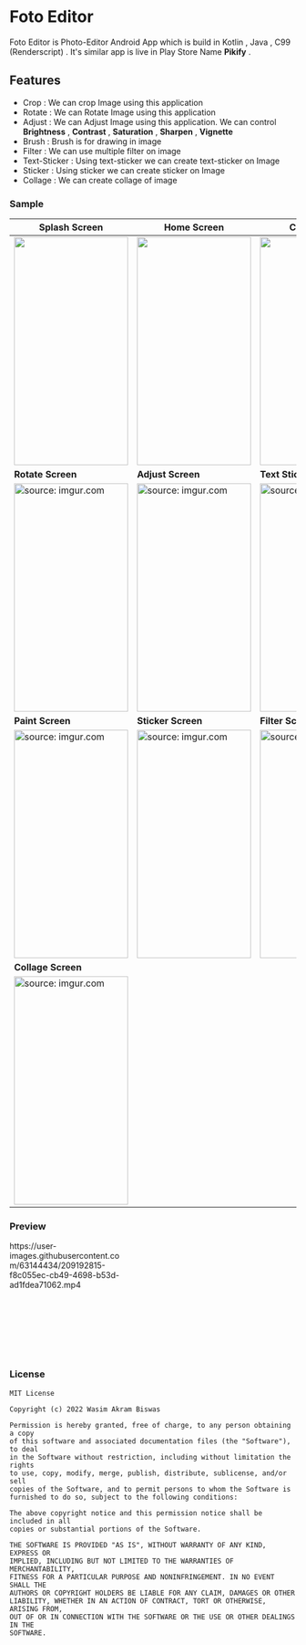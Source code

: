 # Foto Editor

Foto Editor is Photo-Editor Android App which is build in Kotlin , Java , C99 (Renderscript) . It's
similar app is live in Play Store Name <b>Pikify</b> .

## Features

- Crop : We can crop Image using this application
- Rotate : We can Rotate Image using this application
- Adjust : We can Adjust Image using this application. We can control **Brightness** , **Contrast**
  , **Saturation** , **Sharpen** , **Vignette**
- Brush : Brush is for drawing in image
- Filter : We can use multiple filter on image
- Text-Sticker : Using text-sticker we can create text-sticker on Image
- Sticker : Using sticker we can create sticker on Image
- Collage : We can create collage of image

### Sample

| Splash Screen                                                                                    | Home Screen                                                                                      | Crop Screen                                                                                      |  
|--------------------------------------------------------------------------------------------------|--------------------------------------------------------------------------------------------------|--------------------------------------------------------------------------------------------------|
| <img height="400" width="200" src="https://i.imgur.com/g6p25nB.jpg"/>                            | <img height="400" width="200" src="https://i.imgur.com/0L5vKLu.jpg"/>                            | <img height="400" width="200" src="https://i.imgur.com/zR46eZI.jpg"/>                            |
| **Rotate Screen**                                                                                | **Adjust Screen**                                                                                | **Text Sticker**                                                                                 |
| <img height="400" width="200" src="https://i.imgur.com/AsBes26.jpg" title="source: imgur.com" /> | <img height="400" width="200" src="https://i.imgur.com/qJDPKDV.jpg" title="source: imgur.com" /> | <img height="400" width="200" src="https://i.imgur.com/7k4T3yT.jpg" title="source: imgur.com" /> |
| **Paint Screen**                                                                                 | **Sticker Screen**                                                                               | **Filter Screen**                                                                                |
| <img height="400" width="200" src="https://i.imgur.com/SywPduG.jpg" title="source: imgur.com" /> | <img height="400" width="200" src="https://i.imgur.com/azYfSg5.jpg" title="source: imgur.com" /> | <img height="400" width="200" src="https://i.imgur.com/wVhKzg5.jpg" title="source: imgur.com" /> |
| **Collage Screen**                                                                               |
| <img height="400" width="200" src="https://i.imgur.com/UDYg2vf.jpg" title="source: imgur.com" /> |

### Preview 
 
<div style="height:200px ; width:200px">
https://user-images.githubusercontent.com/63144434/209192815-f8c055ec-cb49-4698-b53d-ad1fdea71062.mp4
</div>


### License

```
MIT License

Copyright (c) 2022 Wasim Akram Biswas

Permission is hereby granted, free of charge, to any person obtaining a copy
of this software and associated documentation files (the "Software"), to deal
in the Software without restriction, including without limitation the rights
to use, copy, modify, merge, publish, distribute, sublicense, and/or sell
copies of the Software, and to permit persons to whom the Software is
furnished to do so, subject to the following conditions:

The above copyright notice and this permission notice shall be included in all
copies or substantial portions of the Software.

THE SOFTWARE IS PROVIDED "AS IS", WITHOUT WARRANTY OF ANY KIND, EXPRESS OR
IMPLIED, INCLUDING BUT NOT LIMITED TO THE WARRANTIES OF MERCHANTABILITY,
FITNESS FOR A PARTICULAR PURPOSE AND NONINFRINGEMENT. IN NO EVENT SHALL THE
AUTHORS OR COPYRIGHT HOLDERS BE LIABLE FOR ANY CLAIM, DAMAGES OR OTHER
LIABILITY, WHETHER IN AN ACTION OF CONTRACT, TORT OR OTHERWISE, ARISING FROM,
OUT OF OR IN CONNECTION WITH THE SOFTWARE OR THE USE OR OTHER DEALINGS IN THE
SOFTWARE.


```